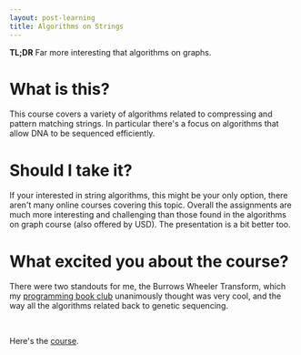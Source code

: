 ```yaml
---
layout: post-learning
title: Algorithms on Strings
---
```


**TL;DR** Far more interesting that algorithms on graphs.

# What is this?

This course covers a variety of algorithms related to compressing and pattern
matching strings.  In particular there's a focus on algorithms that allow DNA
to be sequenced efficiently.

# Should I take it?

If your interested in string algorithms, this might be your only option, there
aren't many online courses covering this topic. Overall the assignments are
much more interesting and challenging than those found in the algorithms on
graph course (also offered by USD). The presentation is a bit better too.

# What excited you about the course?

There were two standouts for me, the Burrows Wheeler Transform, which my
[programming book club](http://www.meetup.com/Singapore-JS/events/232947776/)
unanimously thought was very cool, and the way all the algorithms related back
to genetic sequencing. 

<br>

Here's the [course](https://www.coursera.org/learn/algorithms-on-strings).
